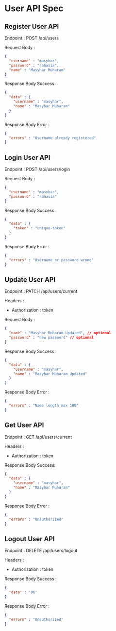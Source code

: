 # User API Spec

## Register User API

Endpoint :  POST /api/users

Request Body :

```json
{
  "username" : "masyhar",
  "password" : "rahasia",
  "name" : "Masyhar Muharam"
}
```

Response Body Success :

```json
{
  "data" : {
    "username" : "masyhar",
    "name" : "Masyhar Muharam"
  }
}
```

Response Body Error :

```json
{
  "errors" : "Username already registered"
}
```

## Login User API

Endpoint : POST /api/users/login

Request Body :

```json
{
  "username" : "masyhar",
  "password" : "rahasia"
}
```

Response Body Success :

```json
{
  "data" : {
    "token" : "unique-token"
  }
}
```

Response Body Error :

```json
{
  "errors" : "Username or password wrong"
}
```

## Update User API

Endpoint : PATCH /api/users/current

Headers :

- Authorization : token

Request Body :

```json
{
  "name" : "Masyhar Muharam Updated", // optional
  "password" : "new password" // optional
}
```

Response Body Success :

```json
{
  "data" : {
    "username" : "masyhar",
    "name" : "Masyhar Muharam Updated"
  }
}
```

Response Body Error :

```json
{
  "errors" : "Name length max 100"
}
```

## Get User API

Endpoint : GET /api/users/current

Headers :

- Authorization : token

Response Body Success:

```json
{
  "data" : {
    "username" : "masyhar",
    "name" : "Masyhar Muharam"
  }
}
```

Response Body Error :

```json
{
  "errors" : "Unauthorized"
}
```

## Logout User API

Endpoint : DELETE /api/users/logout

Headers :

- Authorization : token

Response Body Success :

```json
{
  "data" : "OK"
}
```

Response Body Error :

```json
{
  "errors" : "Unauthorized"
}
```
